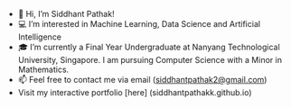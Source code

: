 - 👋 Hi, I’m Siddhant Pathak!
- 💻 I’m interested in Machine Learning, Data Science and Artificial Intelligence
- 🎓 I’m currently a Final Year Undergraduate at Nanyang Technological University, Singapore. I am pursuing Computer Science with a Minor in Mathematics.
- 📫 Feel free to contact me via email (siddhantpathak2@gmail.com)
- Visit my interactive portfolio [here] (siddhantpathakk.github.io)
<!---
siddhantpathakk/siddhantpathakk is a ✨ special ✨ repository because its `README.md` (this file) appears on your GitHub profile.
You can click the Preview link to take a look at your changes.
--->
